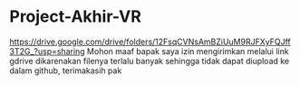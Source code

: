# Project-Akhir-VR
https://drive.google.com/drive/folders/12FsqCVNsAmBZiUuM9RJFXyFQJff3T2G_?usp=sharing
Mohon maaf bapak saya izin mengirimkan melalui link gdrive dikarenakan filenya terlalu banyak sehingga tidak dapat diupload ke dalam github, terimakasih pak

